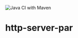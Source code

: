 ![Java CI with Maven](https://github.com/olavhl/http-server-par/workflows/Java%20CI%20with%20Maven/badge.svg)

# http-server-par
